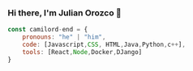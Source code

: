 ### Hi there, I'm Julian Orozco 👋
```js
const camilord-end = {
    pronouns: "he" | "him",
    code: [Javascript,CSS, HTML,Java,Python,c++],
    tools: [React,Node,Docker,DJango]
}
```
